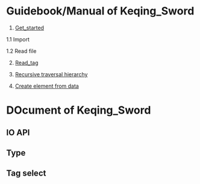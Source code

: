 # Guidebook/Manual of Keqing_Sword

1. [Get_started](/docs/Manual/1.Get_started.md)

1.1 Import

1.2 Read file

2. [Read_tag](/docs/Manual/2.Read_tag.md)

3. [Recursive traversal hierarchy](/docs/Manual/todo)

4. [Create element from data]()


# DOcument of Keqing_Sword

## IO API

## Type

## Tag select